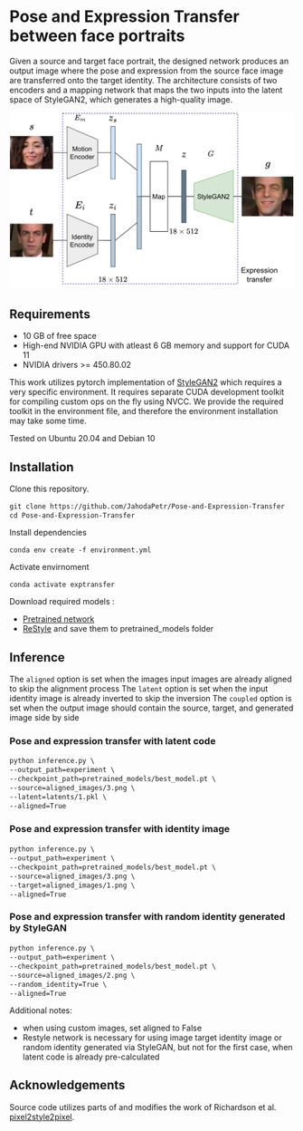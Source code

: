 # Pose and Expression Transfer between face portraits

Given a source and target face portrait, the designed network produces an output image where the pose and expression from the source face
image are transferred onto the target identity. The architecture consists of
two encoders and a mapping network that maps the two inputs into the latent
space of StyleGAN2, which generates a high-quality image.

![Pose and Expression Transfer](/doc/Diagram.png)


## Requirements
* 10 GB of free space
* High-end NVIDIA GPU with atleast 6 GB memory and support for CUDA 11
* NVIDIA drivers >= 450.80.02	

This work utilizes pytorch implementation of [StyleGAN2](https://github.com/rosinality/stylegan2-pytorch) which requires a very specific environment.
It requires separate CUDA development toolkit for compiling custom ops on the fly using NVCC. We provide the required toolkit in the environment file, and therefore the environment installation may take some time.

Tested on Ubuntu 20.04 and Debian 10

## Installation

Clone this repository.
```
git clone https://github.com/JahodaPetr/Pose-and-Expression-Transfer
cd Pose-and-Expression-Transfer
```

Install dependencies
```
conda env create -f environment.yml
```

Activate envirnoment
```
conda activate exptransfer
```

Download required models :
  * [Pretrained network](https://drive.google.com/file/d/11q5_a0NAceAeQ7-WyH8hjIROcYwlTAax/view?usp=share_link)
  * [ReStyle](https://drive.google.com/file/d/1sw6I2lRIB0MpuJkpc8F5BJiSZrc0hjfE/view)
and save them to pretrained_models folder

## Inference

The `aligned` option is set when the images input images are already aligned to skip the alignment process
The `latent` option is set when the input identity image is already inverted to skip the inversion
The `coupled` option is set when the output image should contain the source, target, and generated image side by side


### Pose and expression transfer with latent code

```
python inference.py \
--output_path=experiment \
--checkpoint_path=pretrained_models/best_model.pt \
--source=aligned_images/3.png \
--latent=latents/1.pkl \
--aligned=True 
```

### Pose and expression transfer with identity image

```
python inference.py \
--output_path=experiment \
--checkpoint_path=pretrained_models/best_model.pt \
--source=aligned_images/3.png \
--target=aligned_images/1.png \
--aligned=True 
```

### Pose and expression transfer with random identity generated by StyleGAN


```
python inference.py \
--output_path=experiment \
--checkpoint_path=pretrained_models/best_model.pt \
--source=aligned_images/2.png \
--random_identity=True \
--aligned=True 
```

Additional notes: 
* when using custom images, set aligned to False
* Restyle network is necessary for using image target identity image or random identity generated via StyleGAN, but not for the first case, when latent code is already pre-calculated 

## Acknowledgements

Source code utilizes parts of and modifies the work of Richardson et al. [pixel2style2pixel](https://github.com/eladrich/pixel2style2pixel).